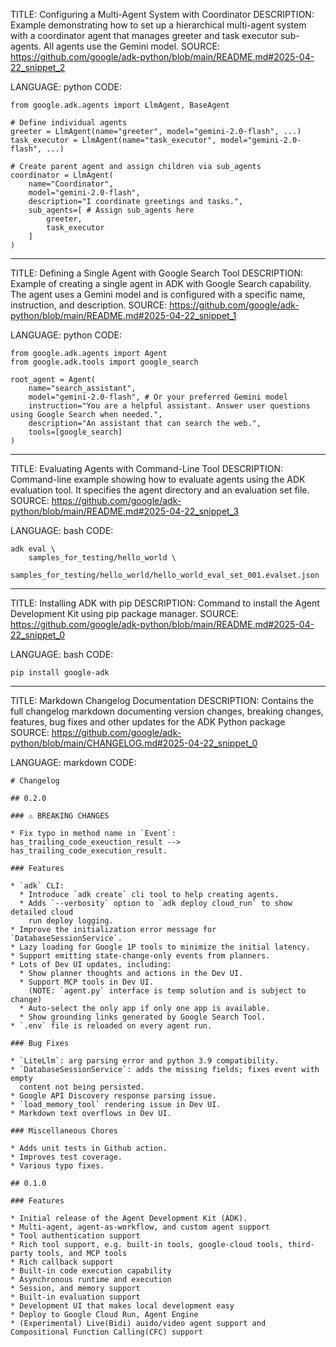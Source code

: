 TITLE: Configuring a Multi-Agent System with Coordinator
DESCRIPTION: Example demonstrating how to set up a hierarchical multi-agent system with a coordinator agent that manages greeter and task executor sub-agents. All agents use the Gemini model.
SOURCE: https://github.com/google/adk-python/blob/main/README.md#2025-04-22_snippet_2

LANGUAGE: python
CODE:
```
from google.adk.agents import LlmAgent, BaseAgent

# Define individual agents
greeter = LlmAgent(name="greeter", model="gemini-2.0-flash", ...)
task_executor = LlmAgent(name="task_executor", model="gemini-2.0-flash", ...)

# Create parent agent and assign children via sub_agents
coordinator = LlmAgent(
    name="Coordinator",
    model="gemini-2.0-flash",
    description="I coordinate greetings and tasks.",
    sub_agents=[ # Assign sub_agents here
        greeter,
        task_executor
    ]
)
```

----------------------------------------

TITLE: Defining a Single Agent with Google Search Tool
DESCRIPTION: Example of creating a single agent in ADK with Google Search capability. The agent uses a Gemini model and is configured with a specific name, instruction, and description.
SOURCE: https://github.com/google/adk-python/blob/main/README.md#2025-04-22_snippet_1

LANGUAGE: python
CODE:
```
from google.adk.agents import Agent
from google.adk.tools import google_search

root_agent = Agent(
    name="search_assistant",
    model="gemini-2.0-flash", # Or your preferred Gemini model
    instruction="You are a helpful assistant. Answer user questions using Google Search when needed.",
    description="An assistant that can search the web.",
    tools=[google_search]
)
```

----------------------------------------

TITLE: Evaluating Agents with Command-Line Tool
DESCRIPTION: Command-line example showing how to evaluate agents using the ADK evaluation tool. It specifies the agent directory and an evaluation set file.
SOURCE: https://github.com/google/adk-python/blob/main/README.md#2025-04-22_snippet_3

LANGUAGE: bash
CODE:
```
adk eval \
    samples_for_testing/hello_world \
    samples_for_testing/hello_world/hello_world_eval_set_001.evalset.json
```

----------------------------------------

TITLE: Installing ADK with pip
DESCRIPTION: Command to install the Agent Development Kit using pip package manager.
SOURCE: https://github.com/google/adk-python/blob/main/README.md#2025-04-22_snippet_0

LANGUAGE: bash
CODE:
```
pip install google-adk
```

----------------------------------------

TITLE: Markdown Changelog Documentation
DESCRIPTION: Contains the full changelog markdown documenting version changes, breaking changes, features, bug fixes and other updates for the ADK Python package
SOURCE: https://github.com/google/adk-python/blob/main/CHANGELOG.md#2025-04-22_snippet_0

LANGUAGE: markdown
CODE:
```
# Changelog

## 0.2.0

### ⚠ BREAKING CHANGES

* Fix typo in method name in `Event`: has_trailing_code_exeuction_result --> has_trailing_code_execution_result.

### Features

* `adk` CLI:
  * Introduce `adk create` cli tool to help creating agents.
  * Adds `--verbosity` option to `adk deploy cloud_run` to show detailed cloud
    run deploy logging.
* Improve the initialization error message for `DatabaseSessionService`.
* Lazy loading for Google 1P tools to minimize the initial latency.
* Support emitting state-change-only events from planners.
* Lots of Dev UI updates, including:
  * Show planner thoughts and actions in the Dev UI.
  * Support MCP tools in Dev UI.
    (NOTE: `agent.py` interface is temp solution and is subject to change)
  * Auto-select the only app if only one app is available.
  * Show grounding links generated by Google Search Tool.
* `.env` file is reloaded on every agent run.

### Bug Fixes

* `LiteLlm`: arg parsing error and python 3.9 compatibility.
* `DatabaseSessionService`: adds the missing fields; fixes event with empty
  content not being persisted.
* Google API Discovery response parsing issue.
* `load_memory_tool` rendering issue in Dev UI.
* Markdown text overflows in Dev UI.

### Miscellaneous Chores

* Adds unit tests in Github action.
* Improves test coverage.
* Various typo fixes.

## 0.1.0

### Features

* Initial release of the Agent Development Kit (ADK).
* Multi-agent, agent-as-workflow, and custom agent support
* Tool authentication support
* Rich tool support, e.g. built-in tools, google-cloud tools, third-party tools, and MCP tools
* Rich callback support
* Built-in code execution capability
* Asynchronous runtime and execution
* Session, and memory support
* Built-in evaluation support
* Development UI that makes local development easy
* Deploy to Google Cloud Run, Agent Engine
* (Experimental) Live(Bidi) auido/video agent support and Compositional Function Calling(CFC) support
```